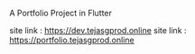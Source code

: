 A Portfolio Project in Flutter 

site link : https://dev.tejasgprod.online
site link : https://portfolio.tejasgprod.online